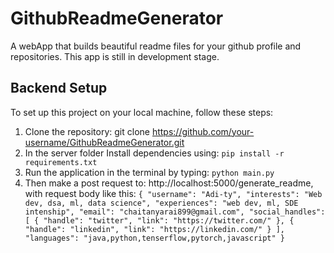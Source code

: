 # GithubReadmeGenerator

A webApp that builds beautiful readme files for your github profile and repositories.
This app is still in development stage.

## Backend Setup

To set up this project on your local machine, follow these steps:

1. Clone the repository: git clone https://github.com/your-username/GithubReadmeGenerator.git
2. In the server folder Install dependencies using:  `pip install -r requirements.txt`
3. Run the application in the terminal by typing: `python main.py`
4. Then make a post request to: http://localhost:5000/generate_readme, with request body like this: `{
    "username": "Adi-ty",
    "interests": "Web dev, dsa, ml, data science",
    "experiences": "web dev, ml, SDE intenship",
    "email": "chaitanyarai899@gmail.com",
    "social_handles": [
        {
            "handle": "twitter",
            "link": "https://twitter.com/"
        },
        {
            "handle": "linkedin",
            "link": "https://linkedin.com/"
        }
    ],
    "languages": "java,python,tenserflow,pytorch,javascript"
}`

